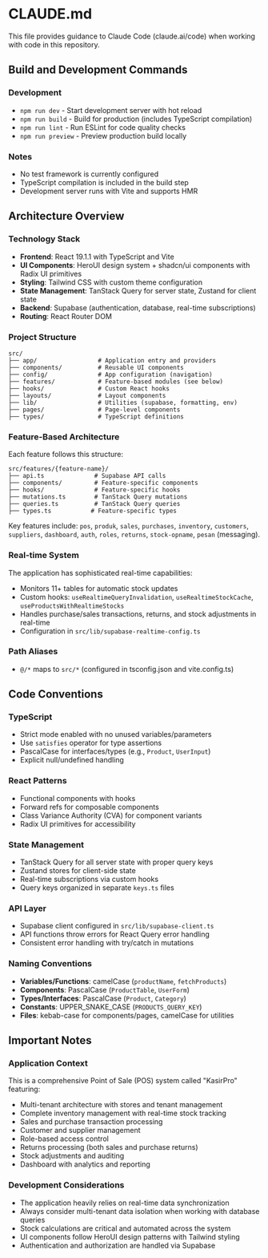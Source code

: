 # CLAUDE.md

This file provides guidance to Claude Code (claude.ai/code) when working with code in this repository.

## Build and Development Commands

### Development
- `npm run dev` - Start development server with hot reload
- `npm run build` - Build for production (includes TypeScript compilation)
- `npm run lint` - Run ESLint for code quality checks
- `npm run preview` - Preview production build locally

### Notes
- No test framework is currently configured
- TypeScript compilation is included in the build step
- Development server runs with Vite and supports HMR

## Architecture Overview

### Technology Stack
- **Frontend**: React 19.1.1 with TypeScript and Vite
- **UI Components**: HeroUI design system + shadcn/ui components with Radix UI primitives
- **Styling**: Tailwind CSS with custom theme configuration
- **State Management**: TanStack Query for server state, Zustand for client state
- **Backend**: Supabase (authentication, database, real-time subscriptions)
- **Routing**: React Router DOM

### Project Structure
```
src/
├── app/                 # Application entry and providers
├── components/          # Reusable UI components
├── config/              # App configuration (navigation)
├── features/            # Feature-based modules (see below)
├── hooks/               # Custom React hooks
├── layouts/             # Layout components
├── lib/                 # Utilities (supabase, formatting, env)
├── pages/               # Page-level components
├── types/               # TypeScript definitions
```

### Feature-Based Architecture
Each feature follows this structure:
```
src/features/{feature-name}/
├── api.ts              # Supabase API calls
├── components/         # Feature-specific components
├── hooks/              # Feature-specific hooks
├── mutations.ts        # TanStack Query mutations
├── queries.ts          # TanStack Query queries
├── types.ts           # Feature-specific types
```

Key features include: `pos`, `produk`, `sales`, `purchases`, `inventory`, `customers`, `suppliers`, `dashboard`, `auth`, `roles`, `returns`, `stock-opname`, `pesan` (messaging).

### Real-time System
The application has sophisticated real-time capabilities:
- Monitors 11+ tables for automatic stock updates
- Custom hooks: `useRealtimeQueryInvalidation`, `useRealtimeStockCache`, `useProductsWithRealtimeStocks`
- Handles purchase/sales transactions, returns, and stock adjustments in real-time
- Configuration in `src/lib/supabase-realtime-config.ts`

### Path Aliases
- `@/*` maps to `src/*` (configured in tsconfig.json and vite.config.ts)

## Code Conventions

### TypeScript
- Strict mode enabled with no unused variables/parameters
- Use `satisfies` operator for type assertions
- PascalCase for interfaces/types (e.g., `Product`, `UserInput`)
- Explicit null/undefined handling

### React Patterns
- Functional components with hooks
- Forward refs for composable components
- Class Variance Authority (CVA) for component variants
- Radix UI primitives for accessibility

### State Management
- TanStack Query for all server state with proper query keys
- Zustand stores for client-side state
- Real-time subscriptions via custom hooks
- Query keys organized in separate `keys.ts` files

### API Layer
- Supabase client configured in `src/lib/supabase-client.ts`
- API functions throw errors for React Query error handling
- Consistent error handling with try/catch in mutations

### Naming Conventions
- **Variables/Functions**: camelCase (`productName`, `fetchProducts`)
- **Components**: PascalCase (`ProductTable`, `UserForm`)
- **Types/Interfaces**: PascalCase (`Product`, `Category`)
- **Constants**: UPPER_SNAKE_CASE (`PRODUCTS_QUERY_KEY`)
- **Files**: kebab-case for components/pages, camelCase for utilities

## Important Notes

### Application Context
This is a comprehensive Point of Sale (POS) system called "KasirPro" featuring:
- Multi-tenant architecture with stores and tenant management
- Complete inventory management with real-time stock tracking
- Sales and purchase transaction processing
- Customer and supplier management
- Role-based access control
- Returns processing (both sales and purchase returns)
- Stock adjustments and auditing
- Dashboard with analytics and reporting

### Development Considerations
- The application heavily relies on real-time data synchronization
- Always consider multi-tenant data isolation when working with database queries
- Stock calculations are critical and automated across the system
- UI components follow HeroUI design patterns with Tailwind styling
- Authentication and authorization are handled via Supabase